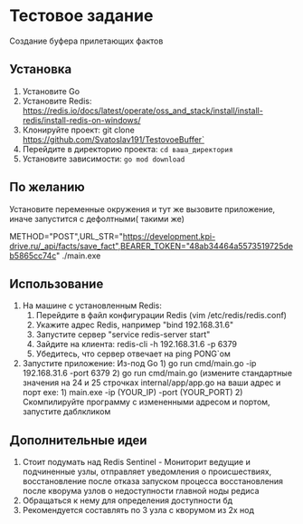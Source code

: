 # Тестовое задание 

Создание буфера прилетающих фактов

## Установка

1. Установите Go
2. Установите Redis: https://redis.io/docs/latest/operate/oss_and_stack/install/install-redis/install-redis-on-windows/
3. Клонируйте проект: git clone https://github.com/Svatoslav191/TestovoeBuffer`
3. Перейдите в директорию проекта: `cd ваша_директория`
4. Установите зависимости: `go mod download`

## По желанию
Установите переменные окружения и тут же вызовите приложение, иначе запустится с дефолтными( такими же)

METHOD="POST",URL_STR="https://development.kpi-drive.ru/_api/facts/save_fact",BEARER_TOKEN="48ab34464a5573519725deb5865cc74c" ./main.exe

## Использование
1. На машине с установленным Redis:
	1) Перейдите в файл конфигурации Redis (vim /etc/redis/redis.conf)
	2) Укажите адрес Redis, например "bind 192.168.31.6"
	3) Запустите сервер "service redis-server start"
	4) Зайдите на клиента: redis-cli -h 192.168.31.6 -p 6379
	5) Убедитесь, что сервер отвечает на ping PONG`ом
2. Запустите приложение:
	Из-под Go
		1) go run cmd/main.go -ip 192.168.31.6 -port 6379
		2) go run cmd/main.go (измените стандартные значения на 24 и 25 строчках internal/app/app.go на ваши адрес и порт
	exe:
		1) main.exe -ip (YOUR_IP) -port (YOUR_PORT)
		2) Скомпилируйте программу с измененными адресом и портом, запустите даблкликом

## Дополнительные идеи
1. Стоит подумать над Redis Sentinel - Мониторит ведущие и подчиненные узлы, отправляет уведомления о происшествиях,
   восстановление после отказа запуском процесса восстановления после кворума узлов о недоступности главной ноды редиса
2. Обращаться к нему для определения доступности бд
3. Рекомендуется составлять по 3 узла с кворумом из 2х нод

